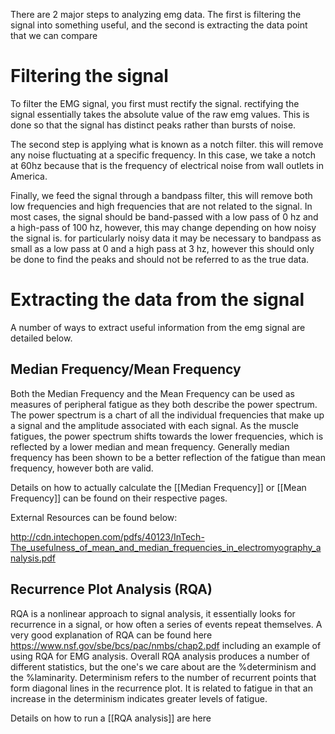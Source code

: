 There are 2 major steps to analyzing emg data.  The first is filtering the signal into something useful, and the second is extracting the data point that we can compare

# Filtering the signal

To filter the EMG signal, you first must rectify the signal.  rectifying the signal essentially takes the absolute value of the raw emg values.  This is done so that the signal has distinct peaks rather than bursts of noise.

The second step is applying what is known as a notch filter.  this will remove any noise fluctuating at a specific frequency.  In this case, we take a notch at 60hz because that is the frequency of electrical noise from wall outlets in America.

Finally, we feed the signal through a bandpass filter, this will remove both low frequencies and high frequencies that are not related to the signal.  In most cases, the signal should be band-passed with a low pass of 0 hz and a high-pass of 100 hz, however, this may change depending on how noisy the signal is.  for particularly noisy data it may be necessary to bandpass as small as a low pass at 0 and a high pass at 3 hz, however this should only be done to find the peaks and should not be referred to as the true data.

# Extracting the data from the signal

A number of ways to extract useful information from the emg signal are detailed below.

## Median Frequency/Mean Frequency

Both the Median Frequency and the Mean Frequency can be used as measures of peripheral fatigue as they both describe the power spectrum.  The power spectrum is a chart of all the individual frequencies that make up a signal and the amplitude associated with each signal.  As the muscle fatigues, the power spectrum shifts towards the lower frequencies, which is reflected by a lower median and mean frequency.  Generally median frequency has been shown to be a better reflection of the fatigue than mean frequency, however both are valid.

Details on how to actually calculate the [[Median Frequency]] or [[Mean Frequency]] can be found on their respective pages.

External Resources can be found below:

http://cdn.intechopen.com/pdfs/40123/InTech-The_usefulness_of_mean_and_median_frequencies_in_electromyography_analysis.pdf

## Recurrence Plot Analysis (RQA)

RQA is a nonlinear approach to signal analysis, it essentially looks for recurrence in a signal, or how often a series of events repeat themselves.  A very good explanation of RQA can be found here https://www.nsf.gov/sbe/bcs/pac/nmbs/chap2.pdf including an example of using RQA for EMG analysis.  Overall RQA analysis produces a number of different statistics, but the one's we care about are the %determinism and the %laminarity.  Determinism refers to the number of recurrent points that form diagonal lines in the recurrence plot.  It is related to fatigue in that an increase in the determinism indicates greater levels of fatigue.

Details on how to run a [[RQA analysis]] are here